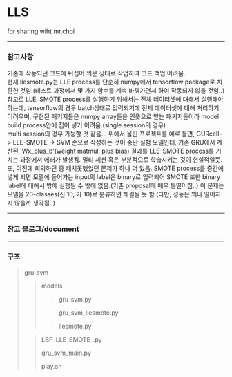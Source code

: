 # LLS
for sharing wiht mr.choi
- - - 
### 참고사항 
 기존에 작동되던 코드에 뒤집어 씌운 상태로 작업하여 코드 백업 어려움.  
 현재 llesmote.py는 LLE process를 단순히 numpy에서 tensorflow package로 치환한 것임.(테스트 과정에서 몇 가지 함수를 계속 바꿔가면서 하여 작동되지 않을 것임..)  
 참고로 LLE, SMOTE process를 실행하기 위해서는 전체 데이터셋에 대해서 실행해야 하는데, tensorflow의 경우 batch상태로 입력되기에 전체 데이터셋에 대해 처리하기 어려우며, 구현된 패키지들은 numpy array들을 인풋으로 받는 패키지들이라 model build process안에 집어 넣기 어려움.(single session의 경우)      
 multi session의 경우 가능할 것 같음... 위에서 올린 프로젝트를 예로 들면, GURcell-> LLE-SMOTE -> SVM 순으로 작성하는 것이 중단 실험 모델인데, 기존 GRU에서 계산된 'Wx_plus_b'(weight matmul, plus bias) 결과를 LLE-SMOTE process를 거치는 과정에서 에러가 발생됨. 멀티 세션 혹은 부분적으로 학습시키는 것이 현실적일듯.  
 또, 이전에 회의하던 중 캐치못했었던 문제가 하나 더 있음. SMOTE process를 중간에 넣게 되면 모델에 들어가는 input의 label은 binary로 입력되어 SMOTE 또한 binary label에 대해서 밖에 실행될 수 밖에 없음.(기존 proposal에 매우 동떨어짐..) 이 문제는 모델을 20-classes(진 10, 가 10)로 분류하면 해결될 듯 함.(다만, 성능은 꽤나 떨어지지 않을까 생각됨..)  
- - - 
### 참고 블로그/document


- - -
### 구조
>gru-svm
>
>>models
>>
>>>gru_svm.py
>>
>>>gru_svm_llesmote.py
>>
>>>llesmote.py
>
>>LBP_LLE_SMOTE_.py
>>
>>gru_svm_main.py
>>
>>play.sh
